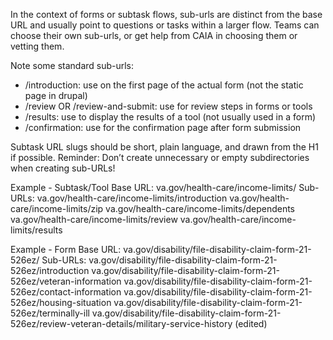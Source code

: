 In the context of forms or subtask flows, sub-urls are distinct from the base URL and usually point to questions or tasks within a larger flow.
Teams can choose their own sub-urls, or get help from CAIA in choosing them or vetting them.

Note some standard sub-urls:
- /introduction: use on the first page of the actual form (not the static page in drupal)
- /review OR /review-and-submit: use for review steps in forms or tools
- /results: use to display the results of a tool (not usually used in a form)
- /confirmation: use for the confirmation page after form submission

Subtask URL slugs should be short, plain language, and drawn from the H1 if possible.
Reminder: Don’t create unnecessary or empty subdirectories when creating sub-URLs!

Example - Subtask/Tool
Base URL: va.gov/health-care/income-limits/
Sub-URLs:
va.gov/health-care/income-limits/introduction
va.gov/health-care/income-limits/zip
va.gov/health-care/income-limits/dependents
va.gov/health-care/income-limits/review
va.gov/health-care/income-limits/results

Example - Form
Base URL: va.gov/disability/file-disability-claim-form-21-526ez/
Sub-URLs:
va.gov/disability/file-disability-claim-form-21-526ez/introduction
va.gov/disability/file-disability-claim-form-21-526ez/veteran-information
va.gov/disability/file-disability-claim-form-21-526ez/contact-information
va.gov/disability/file-disability-claim-form-21-526ez/housing-situation
va.gov/disability/file-disability-claim-form-21-526ez/terminally-ill
va.gov/disability/file-disability-claim-form-21-526ez/review-veteran-details/military-service-history (edited) 
